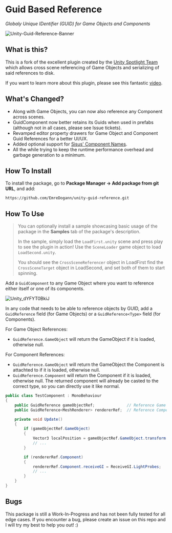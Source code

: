 # Guid Based Reference

_Globaly Unique IDentifier (GUID) for Game Objects and Components_

![Unity-Guid-Reference-Banner](https://github.com/EmreDogann/unity-guid-reference/assets/48212096/61bd886e-487e-451d-a88d-8f75af2c573e)

## What is this?
This is a fork of the excellent plugin created by the [Unity Spotlight Team](https://github.com/Unity-Technologies/guid-based-reference) which allows cross scene referencing of Game Objects and serializing of said references to disk.

If you want to learn more about this plugin, please see this fantastic [video](https://www.youtube.com/watch?v=6lRzXqfMXRo).

## What's Changed?
- Along with Game Objects, you can now also reference any Component across scenes.
- GuidComponent now better retains its Guids when used in prefabs (although not in all cases, please see Issue tickets).
- Revamped editor property drawers for Game Object and Component Guid References for a better UI/UX.
- Added optional support for [Sisus' Component Names](https://assetstore.unity.com/packages/tools/utilities/component-names-212478).
- All the while trying to keep the runtime performance overhead and garbage generation to a minimum.

## How To Install
To install the package, go to **Package Manager -> Add package from git URL**, and add:
```
https://github.com/EmreDogann/unity-guid-reference.git
```

## How To Use
> You can optionally install a sample showcasing basic usage of the package in the **Samples** tab of the package's description.
>
> In the sample, simply load the `LoadFirst.unity` scene and press play to see the plugin in action! Use the `SceneLoader` game object to load `LoadSecond.unity`.
>
> You should see the `CrossSceneReferencer` object in LoadFirst find the `CrossSceneTarget` object in LoadSecond, and set both of them to start spinning.

Add a `GuidComponent` to any Game Object where you want to reference either itself or one of its components.

![Unity_dYFYT0BkiJ](https://github.com/EmreDogann/unity-guid-reference/assets/48212096/5a37bb4a-be2a-4abe-871e-5219d1cb8399)

In any code that needs to be able to reference objects by GUID, add a `GuidReference` field (for Game Objects) or a `GuidReference<Type>` field (for Components).

For Game Object References:
- `GuidReference.GameObject` will return the GameObject if it is loaded, otherwise null.

For Component References:
- `GuidReference.GameObject` will return the GameObject the Component is attachted to if it is loaded, otherwise null.
- `GuidReference.Component` will return the Component if it is loaded, otherwise null. The returned component will already be casted to the correct type, so you can directly use it like normal.

```C#
public class TestComponent : MonoBehaviour
{
	public GuidReference gameObjectRef;              // Reference Game Object
	public GuidReference<MeshRenderer> rendererRef;  // Reference Component (MeshRenderer)

    private void Update()
    {
        if (gameObjectRef.GameObject)
        {
            Vector3 localPosition = gameObjectRef.GameObject.transform.localPosition;
            // ...
        }

        if (rendererRef.Component)
        {
            rendererRef.Component.receiveGI = ReceiveGI.LightProbes;
            // ...
        }
    }
}
```

## Bugs
This package is still a Work-In-Progress and has not been fully tested for all edge cases. If you encounter a bug, please create an issue on this repo and I will try my best to help you out! :)
